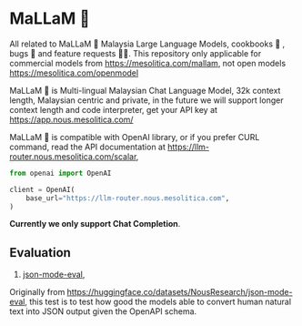 # MaLLaM 🌙

All related to MaLLaM 🌙 Malaysia Large Language Models, cookbooks 📖 , bugs 🐛 and feature requests 🙇🏽. This repository only applicable for commercial models from https://mesolitica.com/mallam, not open models https://mesolitica.com/openmodel

MaLLaM 🌙 is Multi-lingual Malaysian Chat Language Model, 32k context length, Malaysian centric and private, in the future we will support longer context length and code interpreter, get your API key at https://app.nous.mesolitica.com/

MaLLaM 🌙 is compatible with OpenAI library, or if you prefer CURL command, read the API documentation at https://llm-router.nous.mesolitica.com/scalar,

```python
from openai import OpenAI

client = OpenAI(
    base_url="https://llm-router.nous.mesolitica.com",
)
```

**Currently we only support Chat Completion**.

## Evaluation

1. [json-mode-eval](evaluation/json-mode-eval),

Originally from https://huggingface.co/datasets/NousResearch/json-mode-eval, this test is to test how good the models able to convert human natural text into JSON output given the OpenAPI schema.